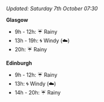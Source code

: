 *Updated: Saturday 7th October 07:30*

**Glasgow**

* 9h - 12h: :umbrella: Rainy
* 13h - 19h: :cyclone: Windy (:cloud:)
* 20h: :umbrella: Rainy

**Edinburgh**

* 9h - 12h: :umbrella: Rainy
* 13h: :cyclone: Windy (:cloud:)
* 14h - 20h: :umbrella: Rainy

